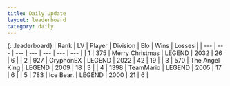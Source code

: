 ```yaml
---
title: Daily Update
layout: leaderboard
category: daily
---
```


{: .leaderboard}
| Rank | LV | Player | Division | Elo | Wins | Losses |
| --- | --- | --- | --- | --- | --- | --- |
| <span data-change="-">1</span> | 375 | <span title="ID: 382502">Merry Christmas</span> | LEGEND | <span data-change="-">2032</span> | <span data-change="-">26</span> | <span data-change="-">6</span> |
| <span data-change="2">2</span> | 927 | <span title="ID: 315148">GryphonEX</span> | LEGEND | <span data-change="22">2022</span> | <span data-change="21">42</span> | <span data-change="12">19</span> |
| <span data-change="-2">3</span> | 570 | <span title="ID: 547162">The Angel King</span> | LEGEND | <span data-change="0">2009</span> | <span data-change="0">18</span> | <span data-change="0">3</span> |
| <span data-change="-2">4</span> | 1398 | <span title="ID: 164871">TeamMario</span> | LEGEND | <span data-change="-4">2005</span> | <span data-change="1">17</span> | <span data-change="1">6</span> |
| <span data-change="2">5</span> | 783 | <span title="ID: 417840">Ice Bear.</span> | LEGEND | <span data-change="88">2000</span> | <span data-change="6">21</span> | <span data-change="0">6</span> |